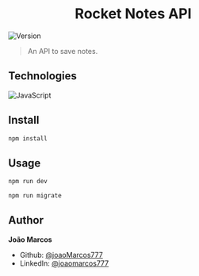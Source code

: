 <h1 align="center">Rocket Notes API</h1>
<p>
  <img alt="Version" src="https://img.shields.io/badge/version-0.0.0-blue.svg?cacheSeconds=2592000" />
</p>

> An API to save notes.

## Technologies

![JavaScript](https://img.shields.io/badge/-JavaScript-05122A?style=flat&logo=javascript)&nbsp;

## Install

```sh
npm install
```

## Usage

```sh
npm run dev
```

```sh
npm run migrate
```

## Author

**João Marcos**

- Github: [@joaoMarcos777](https://github.com/joaoMarcos777)
- LinkedIn: [@joaomarcos777](https://linkedin.com/in/joaomarcos777)
